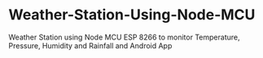 # Weather-Station-Using-Node-MCU
Weather Station using Node MCU ESP 8266 to monitor Temperature, Pressure, Humidity and Rainfall and Android App
